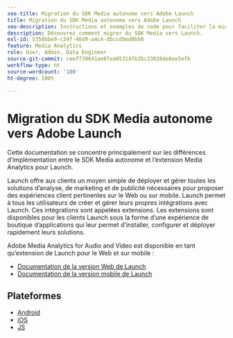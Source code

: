 ```yaml
---
seo-title: Migration du SDK Media autonome vers Adobe Launch
title: Migration du SDK Media autonome vers Adobe Launch
seo-description: Instructions et exemples de code pour faciliter la migration du SDK Media vers Launch.
description: Découvrez comment migrer du SDK Media vers Launch.
exl-id: 5350bbe9-c34f-46d9-a4c4-dbccdbed0bb0
feature: Media Analytics
role: User, Admin, Data Engineer
source-git-commit: ceef739641ae07ea05314fb2bc23028de6ee5efb
workflow-type: ht
source-wordcount: '180'
ht-degree: 100%

---
```


# Migration du SDK Media autonome vers Adobe Launch

Cette documentation se concentre principalement sur les différences d’implémentation
entre le SDK Media autonome et l’extension Media Analytics pour Launch.

Launch offre aux clients un moyen simple de déployer et gérer toutes les solutions d’analyse,
de marketing et de publicité nécessaires pour proposer des expériences client
pertinentes sur le Web ou sur mobile. Launch permet à tous les utilisateurs de créer et gérer leurs propres intégrations avec Launch. Ces intégrations sont appelées extensions.
Les extensions sont disponibles pour les clients Launch sous la forme d’une expérience de boutique d’applications qui leur
permet d’installer, configurer et déployer rapidement leurs solutions.

Adobe Media Analytics for Audio and Video est disponible en tant qu’extension de Launch pour le Web et sur mobile :

* [Documentation de la version Web de Launch](https://experienceleague.adobe.com/docs/experience-platform/tags/extensions/adobe/media-analytics/overview.html?lang=fr)
* [Documentation de la version mobile de Launch](https://aep-sdks.gitbook.io/docs/using-mobile-extensions/adobe-media-analytics)

## Plateformes

* [Android](/help/sdk-implement/sdk-to-launch/sdk-to-launch-migration-platforms/sdk-to-launch-migration-android.md)
* [iOS](/help/sdk-implement/sdk-to-launch/sdk-to-launch-migration-platforms/sdk-to-launch-migration-ios.md)
* [JS](/help/sdk-implement/sdk-to-launch/sdk-to-launch-migration-platforms/sdk-to-launch-migration-js.md)
